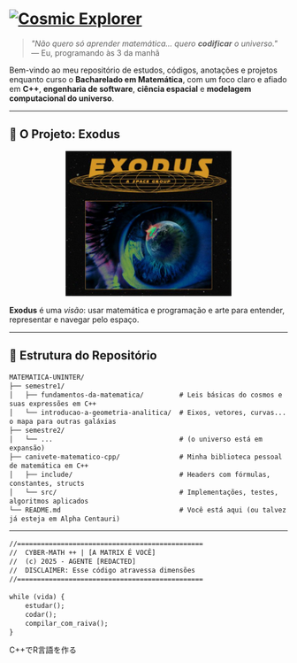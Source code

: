# [![Cosmic Explorer](https://img.shields.io/badge/Bacharelado_em_Matematica-UNINTER-9cf?logo=starship&style=for-the-badge)](https://github.com/bragaus/MATEMATICA-UNINTER)

> *"Não quero só aprender matemática... quero **codificar** o universo."*  
> — Eu, programando às 3 da manhã

Bem-vindo ao meu repositório de estudos, códigos, anotações e projetos enquanto curso o **Bacharelado em Matemática**, com um foco claro e afiado em **C++**, **engenharia de software**, **ciência espacial** e **modelagem computacional do universo**.

---

## 🌌 O Projeto: **Exodus**

<p align="center">
  <img src="./logo-exodus.png" alt="Logo do Projeto Exodus" width="300"/>
</p>

**Exodus** é uma *visão*: usar matemática e programação e arte para entender, representar e navegar pelo espaço.

---

## 📂 Estrutura do Repositório

```text
MATEMATICA-UNINTER/
├── semestre1/                      
│   ├── fundamentos-da-matematica/         # Leis básicas do cosmos e suas expressões em C++
│   └── introducao-a-geometria-analitica/  # Eixos, vetores, curvas... o mapa para outras galáxias
├── semestre2/                       
│   └── ...                                # (o universo está em expansão)
├── canivete-matematico-cpp/               # Minha biblioteca pessoal de matemática em C++
│   ├── include/                           # Headers com fórmulas, constantes, structs
│   └── src/                               # Implementações, testes, algoritmos aplicados
└── README.md                              # Você está aqui (ou talvez já esteja em Alpha Centauri)
```
---

```text
//===============================================  
//  CYBER-MATH ++ | [A MATRIX É VOCÊ]  
//  (c) 2025 - AGENTE [REDACTED]  
//  DISCLAIMER: Esse código atravessa dimensões
//===============================================

while (vida) {
    estudar();
    codar();
    compilar_com_raiva();
}
```
C++でR言語を作る
